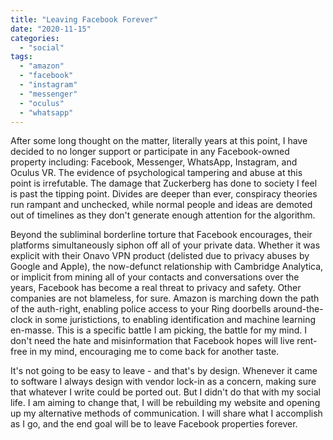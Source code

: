 ```yaml
---
title: "Leaving Facebook Forever"
date: "2020-11-15"
categories: 
  - "social"
tags: 
  - "amazon"
  - "facebook"
  - "instagram"
  - "messenger"
  - "oculus"
  - "whatsapp"
---
```


After some long thought on the matter, literally years at this point, I have decided to no longer support or participate in any Facebook-owned property including: Facebook, Messenger, WhatsApp, Instagram, and Oculus VR. The evidence of psychological tampering and abuse at this point is irrefutable. The damage that Zuckerberg has done to society I feel is past the tipping point. Divides are deeper than ever, conspiracy theories run rampant and unchecked, while normal people and ideas are demoted out of timelines as they don't generate enough attention for the algorithm.

Beyond the subliminal borderline torture that Facebook encourages, their platforms simultaneously siphon off all of your private data. Whether it was explicit with their Onavo VPN product (delisted due to privacy abuses by Google and Apple), the now-defunct relationship with Cambridge Analytica, or implicit from mining all of your contacts and conversations over the years, Facebook has become a real threat to privacy and safety. Other companies are not blameless, for sure. Amazon is marching down the path of the auth-right, enabling police access to your Ring doorbells around-the-clock in some juristictions, to enabling identification and machine learning en-masse. This is a specific battle I am picking, the battle for my mind. I don't need the hate and misinformation that Facebook hopes will live rent-free in my mind, encouraging me to come back for another taste.

It's not going to be easy to leave - and that's by design. Whenever it came to software I always design with vendor lock-in as a concern, making sure that whatever I write could be ported out. But I didn't do that with my social life. I am aiming to change that, I will be rebuilding my website and opening up my alternative methods of communication. I will share what I accomplish as I go, and the end goal will be to leave Facebook properties forever.
